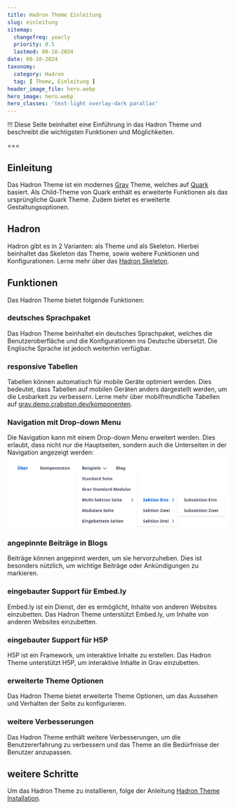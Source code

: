 ```yaml
---
title: Hadron Theme Einleitung
slug: einleitung
sitemap:
  changefreq: yearly
  priority: 0.5
  lastmod: 08-10-2024
date: 08-10-2024
taxonomy:
  category: Hadron
  tag: [ Theme, Einleitung ]
header_image_file: hero.webp
hero_image: hero.webp
hero_classes: 'text-light overlay-dark parallax'
---
```


!!! Diese Seite beinhaltet eine Einführung in das Hadron Theme und beschreibt die wichtigsten Funktionen und Möglichkeiten.

===

## Einleitung
Das Hadron Theme ist ein modernes [Grav](https://getgrav.org) Theme, welches auf [Quark](https://github.com/getgrav/grav-theme-quark) basiert. Als Child-Theme von Quark enthält es erweiterte Funktionen als das ursprüngliche Quark Theme. Zudem bietet es erweiterte Gestaltungsoptionen.

## Hadron
Hadron gibt es in 2 Varianten: als Theme und als Skeleton. Hierbei beinhaltet das Skeleton das Theme, sowie weitere Funktionen und Konfigurationen. Lerne mehr über das [Hadron Skeleton](/hadron/skeleton/einleitung).

## Funktionen
Das Hadron Theme bietet folgende Funktionen:

### deutsches Sprachpaket
Das Hadron Theme beinhaltet ein deutsches Sprachpaket, welches die Benutzeroberfläche und die Konfigurationen ins Deutsche übersetzt. Die Englische Sprache ist jedoch weiterhin verfügbar.

### responsive Tabellen
Tabellen können automatisch für mobile Geräte optimiert werden. Dies bedeutet, dass Tabellen auf mobilen Geräten anders dargestellt werden, um die Lesbarkeit zu verbessern. Lerne mehr über mobilfreundliche Tabellen auf [grav.demo.crabston.dev/komponenten](https://grav.demo.crabston.dev/komponenten#mobilfreundliche-tabellen).

### Navigation mit Drop-down Menu
Die Navigation kann mit einem Drop-down Menu erweitert werden. Dies erlaubt, dass nicht nur die Hauptseiten, sondern auch die Unterseiten in der Navigation angezeigt werden:
![Drop-down Menu](dropdown-navigation.webp)

### angepinnte Beiträge in Blogs
Beiträge können angepinnt werden, um sie hervorzuheben. Dies ist besonders nützlich, um wichtige Beiträge oder Ankündigungen zu markieren.

### eingebauter Support für Embed.ly
Embed.ly ist ein Dienst, der es ermöglicht, Inhalte von anderen Websites einzubetten. Das Hadron Theme unterstützt Embed.ly, um Inhalte von anderen Websites einzubetten.

### eingebauter Support für H5P
H5P ist ein Framework, um interaktive Inhalte zu erstellen. Das Hadron Theme unterstützt H5P, um interaktive Inhalte in Grav einzubetten.

### erweiterte Theme Optionen
Das Hadron Theme bietet erweiterte Theme Optionen, um das Aussehen und Verhalten der Seite zu konfigurieren.

### weitere Verbesserungen
Das Hadron Theme enthält weitere Verbesserungen, um die Benutzererfahrung zu verbessern und das Theme an die Bedürfnisse der Benutzer anzupassen.

## weitere Schritte
Um das Hadron Theme zu installieren, folge der Anleitung [Hadron Theme Installation](/hadron/theme/installation).
